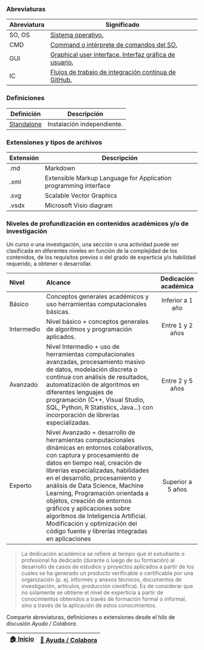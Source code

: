 ### Abreviaturas

| Abreviatura | Significado                                                                                                                                   |
|-------------|-----------------------------------------------------------------------------------------------------------------------------------------------|
| SO, OS      | [Sistema operativo.](https://en.wikipedia.org/wiki/Operating_system)                                                                          |
| CMD         | [Command o intérprete de comandos del SO.](https://en.wikipedia.org/wiki/Cmd.exe)                                                             |
| GUI         | [Graphical user interface. Interfaz gráfica de usuario.](https://en.wikipedia.org/wiki/Graphical_user_interface)                              |
| IC          | [Flujos de trabajo de integración continua de GitHub.](https://docs.github.com/es/get-started/learning-about-github/types-of-github-accounts) |


### Definiciones

| Definición                                                       | Descripción                                                                                                                          |
|------------------------------------------------------------------|--------------------------------------------------------------------------------------------------------------------------------------|
| [Standalone](https://en.wikipedia.org/wiki/Standalone_software)  | Instalación independiente.                                                                                                           |


### Extensiones y tipos de archivos

| Extensión | Descripción                                                      |
|-----------|------------------------------------------------------------------|
| .md       | Markdown                                                         |
| .xml      | Extensible Markup Language for Application programming interface |
| .svg      | Scalable Vector Graphics                                         |
| .vsdx     | Microsoft Visio diagram                                          |


### Niveles de profundización en contenidos académicos y/o de investigación

Un curso o una investigación, una sección o una actividad puede ser clasificada en diferentes niveles en función de la complejidad de los contenidos, de los requisitos previos o del grado de experticia y/o habilidad requerido, a obtener o desarrollar. 

| Nivel      | Alcance                                                                                                                                                                                                                                                                                                                                                                                                                                                                                                 | Dedicación académica |
|:-----------|:--------------------------------------------------------------------------------------------------------------------------------------------------------------------------------------------------------------------------------------------------------------------------------------------------------------------------------------------------------------------------------------------------------------------------------------------------------------------------------------------------------|:--------------------:|
| Básico     | Conceptos generales académicos y uso herramientas computacionales básicas.                                                                                                                                                                                                                                                                                                                                                                                                                              |   Inferior a 1 año   |
| Intermedio | Nivel básico + conceptos generales de algoritmos y programación aplicados.                                                                                                                                                                                                                                                                                                                                                                                                                              |   Entre 1 y 2 años   |
| Avanzado   | Nivel Intermedio + uso de herramientas computacionales avanzadas, procesamiento masivo de datos, modelación discreta o continua con análisis de resultados, automatización de algoritmos en diferentes lenguajes de programación (C++, Visual Studio, SQL, Python, R Statistics, Java...) con incorporación de librerías especializadas.                                                                                                                                                                |   Entre 2 y 5 años   |
| Experto    | Nivel Avanzado + desarrollo de herramientas computacionales dinámicas en entornos colaborativos, con captura y procesamiento de datos en tiempo real, creación de librerías especializadas, habilidades en el desarrollo, procesamiento y análisis de Data Science, Machine Learning, Programación orientada a objetos, creación de entornos gráficos y aplicaciones sobre algoritmos de Inteligencia Artificial. Modificación y optimización del código fuente y librerías integradas en aplicaciones  |  Superior a 5 años   |

> La dedicación académica se refiere al tiempo que el estudiante o profesional ha dedicado (durante o luego de su formación) al desarrollo de casos de estudios y proyectos aplicados a partir de los cuales se ha generado un producto verificable o certificable por una organización (p. ej. informes y anexos técnicos, documentos de investigación, artículos, producción científica). Es de considerar que no solamente se obtiene el nivel de experticia a partir de conocimientos obtenidos a través de formación formal o informal, sino a través de la aplicación de estos conocimientos. 

Comparte abreviaturas, definiciones o extensiones desde el hilo de discusión _Ayuda / Colabora_.

| [:house: Inicio](Readme.md) | [:beginner: Ayuda / Colabora](https://github.com/rcfdtools/R.TeachingResearchGuide/discussions/11) |
|-----------------------------|----------------------------------------------------------------------------------------------------|
